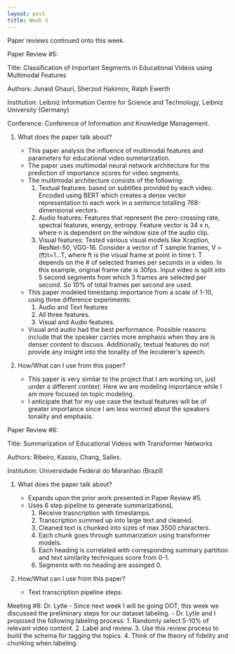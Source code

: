 ```yaml
---
layout: post
title: Week 5
---
```


Paper reviews continued onto this week.

Paper Review #5:

Title: Classification of Important Segments in Educational Videos using Multimodal Features

Authors: Junaid Ghauri, Sherzod Hakimov, Ralph Ewerth

Institution: Leibniz Information Centre for Science and Technology, Leibniz University (Germany)

Conference: Conference of Information and Knowledge Management.

1. What does the paper talk about?
    - This paper analysis the influence of multimodal features and parameters for educational video summarization.
    - The paper uses multimodal neural network architecture for the prediction of importance scores for video segments.
    - The multimodal architecture consists of the following:
        1. Textual features: based on subtitles provided by each video. Encoded using BERT which creates a dense vector representation to each work in a sentence totalling 768-dimensional vectors.
        2. Audio features: Features that represent the zero-crossing rate, spectral features, energy, entropy. Feature vector is 34 x n, where n is dependent on the window size of the audio clip.
        3. Visual features: Tested various visual models like Xception, ResNet-50, VGG-16. Consider a vector of T sample frames, V = (ft)t=1...T, where ft is the visual frame at point in time t. T depends on the # of selected frames per seconds in a video. In this example, original frame rate is 30fps. Input video is split into 5 second segments from which 3 frames are selected per second. So 10% of total frames per second are used.
    - This paper modeled timestamp importance from a scale of 1-10, using three difference experiments:
        1. Audio and Text features
        2. All three features.
        3. Visual and Audio features.
    - Visual and audio had the best performance. Possible reasons include that the speaker carries more emphasis when they are is denser content to discuss. Additionally, textual features do not provide any insight into the tonality of the lecuterer's speech.

2. How/What can I use from this paper?
    - This paper is very similar to the project that I am working on, just under a different context. Here we are modeling importance while I am more focused on topic modeling. 
    - I anticipate that for my use case the textual features will be of greater importance since I am less worried about the speakers tonality and emphasis.


Paper Review #6:

Title: Summarization of Educational Videos with Transformer Networks

Authors: Ribeiro, Kassio, Chang, Salles.

Institution: Universidade Federal do Maranhao (Brazil)

1. What does the paper talk about?
    - Expands upon the prior work presented in Paper Review #5.
    - Uses 6 step pipeline to generate summarizationsL
        1. Receive trasncription with timestamps.
        2. Transcription summed up into large text and cleaned.
        3. Cleaned text is chunked into sizes of max 3500 characters.
        4. Each chunk goes through summarization using transformer models.
        5. Each heading is correlated with corresponding summary partition and text similarity techniques score from 0-1.
        6. Segments with no heading are assinged 0.

2. How/What can I use from this paper?
    - Text transcription pipeline steps.

Meeting #8: Dr. Lytle
    - Since next week I will be going OOT, this week we discussed the preliminary steps for our dataset labeling.
    - Dr. Lytle and I proposed the following labeling process:
        1. Randomly select 5-10% of relevant video content.
        2. Label and review.
        3. Use this review process to build the schema for tagging the topics.
        4. Think of the theory of fidelity and chunking when labeling.